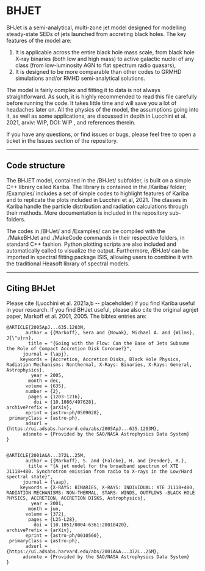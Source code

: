 # BHJET

BHJet is a semi-analytical, multi-zone jet model designed for modelling steady-state SEDs of jets launched from accreting black holes. The key features of the model are: 
1) It is applicable across the entire black hole mass scale, from black hole X-ray binaries (both low and high mass) to active galactic nuclei of any class (from low-luminosity AGN to flat spectrum radio quasars),
2) It is designed to be more comparable than other codes to GRMHD simulations and/or RMHD semi-analytical solutions.

The model is fairly complex and fitting it to data is not always straightforward. As such, it is highly recommended to read this file carefully before running the code. It takes little time and will save you a lot of headaches later on. All the physics of the model, the assumptions going into it, as well as some applications, are discussed in depth in Lucchini et al. 2021, arxiv: WIP, DOI: WIP , and references therein.

If you have any questions, or find issues or bugs, please feel free to open a ticket in the Issues section of the repository. 

---------------------------------------------------------------------------------------------------------------------------------------

## Code structure

The BHJET model, contained in the /BHJet/ subfolder, is built on a simple C++ library called Kariba. The library is contained in the /Kariba/ folder; /Examples/ includes a set of simple codes to highlight features of Kariba and to replicate the plots included in Lucchini et al, 2021. The classes in Kariba handle the particle distribution and radiation calculations through their methods. More documentation is included in the repository sub-folders. 

The codes in /BHJet/ and /Examples/ can be compiled with the ./MakeBHJet and ./MakeCode commands in their respective folders, in standard C++ fashion. Python plotting scripts are also included and automatically called to visualize the output. Furthermore, /BHJet/ can be imported in spectral fitting package ISIS, allowing users to combine it with the traditional Heasoft library of spectral models.

---------------------------------------------------------------------------------------------------------------------------------------

## Citing BHJet

Please cite (Lucchini et al. 2021a,b -- placeholder) if you find Kariba useful in your research. If you find BHJet useful, please also cite the original agnjet paper, Markoff et al. 2001, 2005. The bibtex entries are:

    @ARTICLE{2005ApJ...635.1203M,
           author = {{Markoff}, Sera and {Nowak}, Michael A. and {Wilms}, J{\"o}rn},
            title = "{Going with the Flow: Can the Base of Jets Subsume the Role of Compact Accretion Disk Coronae?}",
          journal = {\apj},
         keywords = {Accretion, Accretion Disks, Black Hole Physics, Radiation Mechanisms: Nonthermal, X-Rays: Binaries, X-Rays: General, Astrophysics},
             year = 2005,
            month = dec,
           volume = {635},
           number = {2},
            pages = {1203-1216},
              doi = {10.1086/497628},
    archivePrefix = {arXiv},
           eprint = {astro-ph/0509028},
     primaryClass = {astro-ph},
           adsurl = {https://ui.adsabs.harvard.edu/abs/2005ApJ...635.1203M},
          adsnote = {Provided by the SAO/NASA Astrophysics Data System}
    }


    @ARTICLE{2001A&A...372L..25M,
           author = {{Markoff}, S. and {Falcke}, H. and {Fender}, R.},
            title = "{A jet model for the broadband spectrum of XTE J1118+480. Synchrotron emission from radio to X-rays in the Low/Hard spectral state}",
          journal = {\aap},
         keywords = {X-RAYS: BINARIES, X-RAYS: INDIVIDUAL: XTE J1118+480, RADIATION MECHANISMS: NON-THERMAL, STARS: WINDS, OUTFLOWS -BLACK HOLE PHYSICS, ACCRETION, ACCRETION DISKS, Astrophysics},
             year = 2001,
            month = jun,
           volume = {372},
            pages = {L25-L28},
              doi = {10.1051/0004-6361:20010420},
    archivePrefix = {arXiv},
           eprint = {astro-ph/0010560},
     primaryClass = {astro-ph},
           adsurl = {https://ui.adsabs.harvard.edu/abs/2001A&A...372L..25M},
          adsnote = {Provided by the SAO/NASA Astrophysics Data System}
    }

